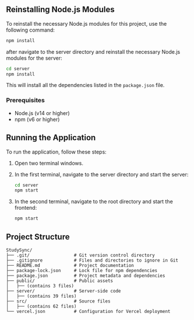 ## Reinstalling Node.js Modules

To reinstall the necessary Node.js modules for this project, use the following command:

```bash
npm install
```

after navigate to the server directory and reinstall the necessary Node.js modules for the server:

```bash
cd server
npm install
```

This will install all the dependencies listed in the `package.json` file.

### Prerequisites

- Node.js (v14 or higher)
- npm (v6 or higher)

## Running the Application

To run the application, follow these steps:

1. Open two terminal windows.

2. In the first terminal, navigate to the server directory and start the server:

   ```bash
   cd server
   npm start
   ```

3. In the second terminal, navigate to the root directory and start the frontend:
   ```bash
   npm start
   ```

## Project Structure

```
StudySync/
├── .git/                 # Git version control directory
├── .gitignore            # Files and directories to ignore in Git
├── README.md             # Project documentation
├── package-lock.json     # Lock file for npm dependencies
├── package.json          # Project metadata and dependencies
├── public/               # Public assets
│   ├── (contains 3 files)
├── server/               # Server-side code
│   ├── (contains 39 files)
├── src/                  # Source files
│   ├── (contains 62 files)
└── vercel.json           # Configuration for Vercel deployment
```
